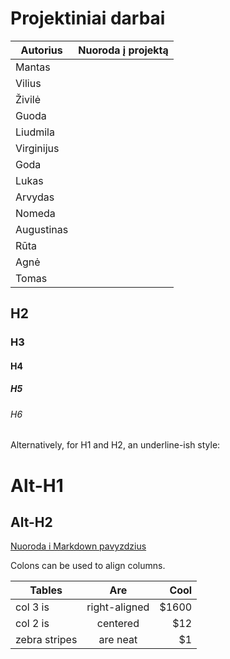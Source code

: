 # Projektiniai darbai

| Autorius        | Nuoroda į projektą           |
| ------------- |:-------------:|
|Mantas||
|Vilius||
|Živilė||
|Guoda||
|Liudmila||
|Virginijus||
|Goda||
|Lukas||
|Arvydas||
|Nomeda||
|Augustinas||
|Rūta||
|Agnė||
|Tomas||

## H2
### H3
#### H4
##### H5
###### H6

Alternatively, for H1 and H2, an underline-ish style:

Alt-H1
======

Alt-H2
------

[Nuoroda i Markdown pavyzdzius](https://github.com/adam-p/markdown-here/wiki/Markdown-Cheatsheet)


Colons can be used to align columns.

| Tables        | Are           | Cool  |
| ------------- |:-------------:| -----:|
| col 3 is      | right-aligned | $1600 |
| col 2 is      | centered      |   $12 |
| zebra stripes | are neat      |    $1 |
